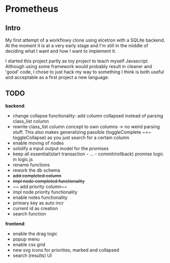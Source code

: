 # Prometheus
## Intro
My first attempt of a workflowy clone using elcetron with a SQLite backend. At the moment it is at a very early stage and I'm still in the middle of deciding what I want and how I want to implement it. 

I started this project partly as toy project to teach myself Javascript. Although using some framework would probably result in cleaner and 'good' code, I chose to just hack my way to something I think is both useful and acceptable as a first project a new language.

## TODO
__backend__:
 - change collapse functionality: add column collapsed instead of parsing class_list column
 - rewrite class_list column concept to own columns -> no weird parsing stuff. This also makes generalizing passible (toggleComplete ~=~ toggleCollapse) as you just search for a certain column
 - enable moving of nodes
 - solidify a input output model for the promises
 - keep all essential(start transaction - ... - commit/rollback) promise logic in logic.js
 - rename functions
 - rework the db schema 
  - ~~add completed column~~
  - ~~impl node completed functionality~~
  - ~~ add priority column~~
  - impl node priority functionality
  - enable notes functionality
  - primary key as auto incr
  - current id as creation
  - search function

__frontend__:
 - enable the drag logic
 - popup menu
 - enable css grid
 - new svg icons for priorities, marked and collapsed
 - search (results) UI